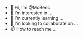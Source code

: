 - 👋 Hi, I’m @MoBenc
- 👀 I’m interested in ...
- 🌱 I’m currently learning ...
- 💞️ I’m looking to collaborate on ...
- 📫 How to reach me ...

<!---
MoBenc/MoBenc is a ✨ special ✨ repository because its `README.md` (this file) appears on your GitHub profile.
You can click the Preview link to take a look at your changes.
--->

